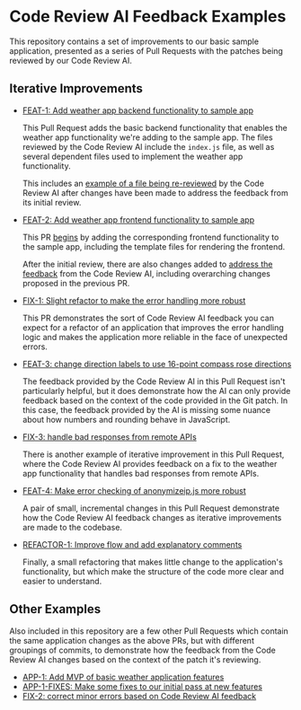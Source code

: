 # Code Review AI Feedback Examples

This repository contains a set of improvements to our basic sample application, presented as a series of Pull Requests with the patches being reviewed by our Code Review AI.

## Iterative Improvements

- [FEAT-1: Add weather app backend functionality to sample app](https://github.com/cto-ai/code-review-sample/pull/1)

  This Pull Request adds the basic backend functionality that enables the weather app functionality we're adding to the sample app. The files reviewed by the Code Review AI include the `index.js` file, as well as several dependent files used to implement the weather app functionality.

  This includes an [example of a file being re-reviewed](https://github.com/cto-ai/code-review-sample/pull/1#pullrequestreview-2021120785) by the Code Review AI after changes have been made to address the feedback from its initial review.

- [FEAT-2: Add weather app frontend functionality to sample app](https://github.com/cto-ai/code-review-sample/pull/2)

  This PR [begins](https://github.com/cto-ai/code-review-sample/pull/1#pullrequestreview-2021120785) by adding the corresponding frontend functionality to the sample app, including the template files for rendering the frontend.

  After the initial review, there are also changes added to [address the feedback](https://github.com/cto-ai/code-review-sample/pull/2#commits-pushed-51fe840) from the Code Review AI, including overarching changes proposed in the previous PR.

- [FIX-1: Slight refactor to make the error handling more robust](https://github.com/cto-ai/code-review-sample/pull/3)

  This PR demonstrates the sort of Code Review AI feedback you can expect for a refactor of an application that improves the error handling logic and makes the application more reliable in the face of unexpected errors.

- [FEAT-3: change direction labels to use 16-point compass rose directions](https://github.com/cto-ai/code-review-sample/pull/7)

  The feedback provided by the Code Review AI in this Pull Request isn't particularly helpful, but it does demonstrate how the AI can only provide feedback based on the context of the code provided in the Git patch. In this case, the feedback provided by the AI is missing some nuance about how numbers and rounding behave in JavaScript.

- [FIX-3: handle bad responses from remote APIs](https://github.com/cto-ai/code-review-sample/pull/8)

  There is another example of iterative improvement in this Pull Request, where the Code Review AI provides feedback on a fix to the weather app functionality that handles bad responses from remote APIs.

- [FEAT-4: Make error checking of anonymizeip.js more robust](https://github.com/cto-ai/code-review-sample/pull/9)

  A pair of small, incremental changes in this Pull Request demonstrate how the Code Review AI feedback changes as iterative improvements are made to the codebase.

- [REFACTOR-1: Improve flow and add explanatory comments](https://github.com/cto-ai/code-review-sample/pull/10)

  Finally, a small refactoring that makes little change to the application's functionality, but which make the structure of the code more clear and easier to understand.

## Other Examples

Also included in this repository are a few other Pull Requests which contain the same application changes as the above PRs, but with different groupings of commits, to demonstrate how the feedback from the Code Review AI changes based on the context of the patch it's reviewing.

- [APP-1: Add MVP of basic weather application features](https://github.com/cto-ai/code-review-sample/pull/4)
- [APP-1-FIXES: Make some fixes to our initial pass at new features](https://github.com/cto-ai/code-review-sample/pull/5)
- [FIX-2: correct minor errors based on Code Review AI feedback](https://github.com/cto-ai/code-review-sample/pull/6)
